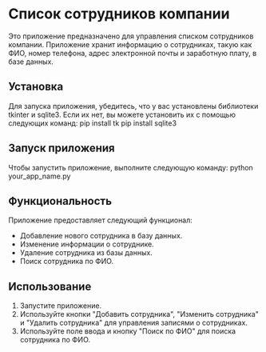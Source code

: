# Список сотрудников компании

Это приложение предназначено для управления списком сотрудников компании. Приложение хранит информацию о сотрудниках, такую как ФИО, номер телефона, адрес электронной почты и заработную плату, в базе данных.

## Установка

Для запуска приложения, убедитесь, что у вас установлены библиотеки tkinter и sqlite3. Если их нет, вы можете установить их с помощью следующих команд:
pip install tk
pip install sqlite3

## Запуск приложения

Чтобы запустить приложение, выполните следующую команду:
python your_app_name.py

## Функциональность

Приложение предоставляет следующий функционал:

- Добавление нового сотрудника в базу данных.
- Изменение информации о сотруднике.
- Удаление сотрудника из базы данных.
- Поиск сотрудника по ФИО.

## Использование

1. Запустите приложение.
2. Используйте кнопки "Добавить сотрудника", "Изменить сотрудника" и "Удалить сотрудника" для управления записями о сотрудниках.
3. Используйте поле ввода и кнопку "Поиск по ФИО" для поиска сотрудника по ФИО.

